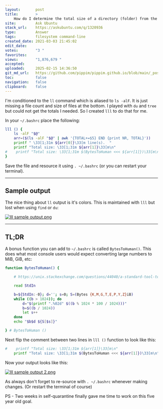 ```yaml
---
layout:       post
title:        >
    How do I determine the total size of a directory (folder) from the command line?
site:         Ask Ubuntu
stack_url:    https://askubuntu.com/q/1320936
type:         Answer
tags:         filesystem command-line
created_date: 2021-03-03 21:45:02
edit_date:    
votes:        "3 "
favorites:    
views:        "1,876,679 "
accepted:     
uploaded:     2025-02-15 14:36:50
git_md_url:   https://github.com/pippim/pippim.github.io/blob/main/_posts/2021/2021-03-03-How-do-I-determine-the-total-size-of-a-directory-_folder_-from-the-command-line_.md
toc:          false
navigation:   false
clipboard:    false
---
```


I'm conditioned to the `ll` command which is aliased to `ls -alF`. It is just missing a file count and size of files at the bottom. I played with `du` and `tree` but could not get the totals I needed. So I created `lll` to do that for me.

In your `~/.bashrc` place the following:

``` bash
lll () {
    ls -alF "$@"
    arr=($(ls -alF "$@" | awk '{TOTAL+=$5} END {print NR, TOTAL}'))
    printf " \33[1;31m ${arr[0]}\33[m line(s).  "
    printf "Total size: \33[1;31m ${arr[1]}\33[m\n"
#    printf "Total size: \33[1;31m $(BytesToHuman <<< ${arr[1]})\33[m\n"
}
```

Save the file and resource it using `. ~/.bashrc` (or you can restart your terminal).


----------


## Sample output

The nice thing about `ll` output is it's colors. This is maintained with `lll` but lost when using `find` or `du`:

[![lll sample output.png][1]][1]


----------


## TL;DR

A bonus function you can add to `~/.bashrc` is called `BytesToHuman()`. This does what most console users would expect converting large numbers to MiB, GiB, etc:

``` bash
function BytesToHuman() {

    # https://unix.stackexchange.com/questions/44040/a-standard-tool-to-convert-a-byte-count-into-human-kib-mib-etc-like-du-ls1/259254#259254

    read StdIn

    b=${StdIn:-0}; d=''; s=0; S=(Bytes {K,M,G,T,E,P,Y,Z}iB)
    while ((b > 1024)); do
        d="$(printf ".%02d" $((b % 1024 * 100 / 1024)))"
        b=$((b / 1024))
        let s++
    done
    echo "$b$d ${S[$s]}"

} # BytesToHuman ()
```

Next flip the comment between two lines in `lll ()` function to look like this:

``` bash
#    printf "Total size: \33[1;31m ${arr[1]}\33[m\n"
    printf "Total size: \33[1;31m $(BytesToHuman <<< ${arr[1]})\33[m\n"
```

Now your output looks like this:

[![lll sample output 2.png][2]][2]

As always don't forget to re-source with `. ~/.bashrc` whenever making changes. (Or restart the terminal of course)

PS - Two weeks in self-quarantine finally gave me time to work on this five year old goal.

  [1]: https://pippim.github.io/assets/img/posts/2021/D8Ctw.png
  [2]: https://pippim.github.io/assets/img/posts/2021/QO013.png
